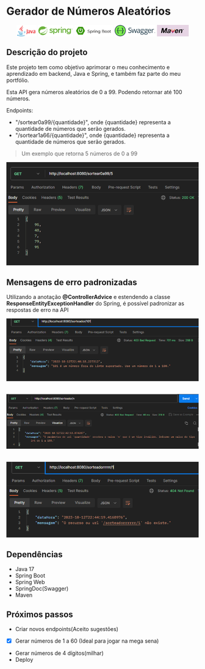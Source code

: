 # Gerador de Números Aleatórios

<p align="center">
  <img align="center" alt="Java" height="30" src="https://github.com/alanfsales/assets/blob/main/Java.png">
  <img align="center" alt="Spring" height="30" src="https://github.com/alanfsales/assets/blob/main/Spring.png">
  <img align="center" alt="SpringBoot" height="30" src="https://github.com/alanfsales/assets/blob/main/SpringBoot.jpeg">
  <img align="center" alt="Swagger" height="30" src="https://github.com/alanfsales/assets/blob/main/Swagger.png">
  <img align="center" alt="Maven" height="30" src="https://github.com/alanfsales/assets/blob/main/maven.png">
</p>

## Descrição do projeto 

Este projeto tem como objetivo aprimorar o meu conhecimento e aprendizado em backend, Java e Spring, e também faz parte do meu portfólio.

Esta API gera números aleatórios de 0 a 99. Podendo retornar até 100 números.

Endpoints:
- "/sortear0a99/{quantidade}", onde {quantidade} representa a quantidade de números que serão gerados.
- "/sortear1a66/{quantidade}", onde {quantidade} representa a quantidade de números que serão gerados.

>Um exemplo que retorna 5 números de 0 a 99

![exemploPostman](https://github.com/alanfsales/assets/blob/main/sorteador/exemploPostmam.png)

## Mensagens de erro padronizadas

Utilizando a anotação **@ControllerAdvice** e estendendo a classe **ResponseEntityExceptionHandler** do Spring, é possível padronizar as respostas de erro na API

![erro1](https://github.com/alanfsales/assets/blob/main/sorteador/exemploErro1.png)&nbsp;

![erro2](https://github.com/alanfsales/assets/blob/main/sorteador/exemploErro2png.png)&nbsp;

![erro3](https://github.com/alanfsales/assets/blob/main/sorteador/exemploErro3.png)


## Dependências

- Java 17
- Spring Boot
- Spring Web
- SpringDoc(Swagger)
- Maven 

## Próximos passos

- Criar novos endpoints(Aceito sugestões)
- [x] Gerar números de 1 a 60 (Ideal para jogar na mega sena)
- Gerar números de 4 dígitos(milhar)
- Deploy





